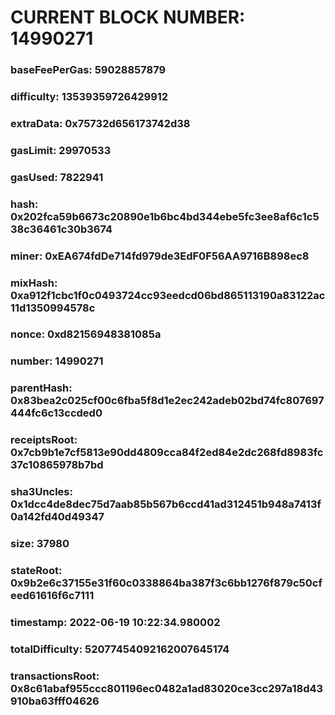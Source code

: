 # CURRENT BLOCK NUMBER: 14990271

### baseFeePerGas: 59028857879
### difficulty: 13539359726429912
### extraData: 0x75732d656173742d38
### gasLimit: 29970533
### gasUsed: 7822941
### hash: 0x202fca59b6673c20890e1b6bc4bd344ebe5fc3ee8af6c1c538c36461c30b3674
### miner: 0xEA674fdDe714fd979de3EdF0F56AA9716B898ec8
### mixHash: 0xa912f1cbc1f0c0493724cc93eedcd06bd865113190a83122ac11d1350994578c
### nonce: 0xd82156948381085a
### number: 14990271
### parentHash: 0x83bea2c025cf00c6fba5f8d1e2ec242adeb02bd74fc807697444fc6c13ccded0
### receiptsRoot: 0x7cb9b1e7cf5813e90dd4809cca84f2ed84e2dc268fd8983fc37c10865978b7bd
### sha3Uncles: 0x1dcc4de8dec75d7aab85b567b6ccd41ad312451b948a7413f0a142fd40d49347
### size: 37980
### stateRoot: 0x9b2e6c37155e31f60c0338864ba387f3c6bb1276f879c50cfeed61616f6c7111
### timestamp: 2022-06-19 10:22:34.980002
### totalDifficulty: 52077454092162007645174
### transactionsRoot: 0x8c61abaf955ccc801196ec0482a1ad83020ce3cc297a18d43910ba63fff04626
